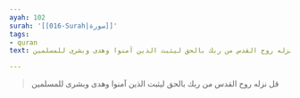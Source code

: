 ```yaml
---
ayah: 102
surah: '[[016-Surah|سورة]]'
tags:
- quran
text: قل نزله روح القدس من ربك بالحق ليثبت الذين آمنوا وهدى وبشرى للمسلمين

---
```

> قل نزله روح القدس من ربك بالحق ليثبت الذين آمنوا وهدى وبشرى للمسلمين
